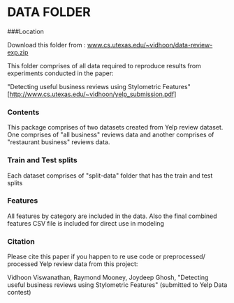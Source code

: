 DATA FOLDER
===========

###Location

Download this folder from :
www.cs.utexas.edu/~vidhoon/data-review-exp.zip

This folder comprises of all data required to reproduce results 
from experiments conducted in the paper:

"Detecting useful business reviews using Stylometric Features"
[http://www.cs.utexas.edu/~vidhoon/yelp_submission.pdf]

### Contents

This package comprises of two datasets created from Yelp review dataset.
One comprises of "all business" reviews data and another comprises of 
"restaurant business" reviews data.

### Train and Test splits

Each dataset comprises of "split-data" folder that has the train and 
test splits

### Features

All features by category are included in the data. Also the final combined
features CSV file is included for direct use in modeling

### Citation

Please cite this paper if you happen to re use code or 
preprocessed/ processed Yelp review data from this project:

Vidhoon Viswanathan, Raymond Mooney, Joydeep Ghosh, "Detecting useful business reviews using Stylometric Features" 
(submitted to Yelp Data contest)

